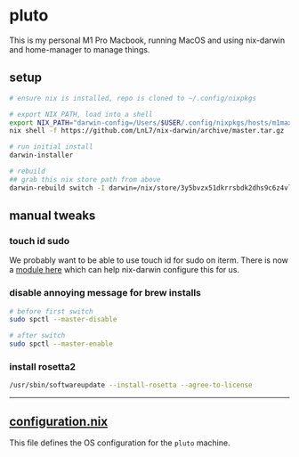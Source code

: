 # pluto

This is my personal M1 Pro Macbook, running MacOS and using nix-darwin and home-manager to manage things.

## setup

```bash
# ensure nix is installed, repo is cloned to ~/.config/nixpkgs

# export NIX_PATH, load into a shell
export NIX_PATH="darwin-config=/Users/$USER/.config/nixpkgs/hosts/m1max/configuration.nix:nixpkgs=/nix/var/nix/profiles/per-user/root/channels/nixpkgs:$NIX_PATH"
nix shell -f https://github.com/LnL7/nix-darwin/archive/master.tar.gz

# run initial install
darwin-installer

# rebuild
## grab this nix store path from above
darwin-rebuild switch -I darwin=/nix/store/3y5bvzx51dkrrsbdk2dhs9c6z4vlmjfa-nix-darwin -I darwin-config=/Users/$USER/.config/nixpkgs/hosts/m1max/configuration.nix
```

## manual tweaks

### touch id sudo

We probably want to be able to use touch id for sudo on iterm. There is now a [module here](../modules/pam.nix) which can help nix-darwin configure this for us.

### disable annoying message for brew installs

```bash
# before first switch
sudo spctl --master-disable

# after switch
sudo spctl --master-enable
```

### install rosetta2

```bash
/usr/sbin/softwareupdate --install-rosetta --agree-to-license
```

---

## [configuration.nix](./configuration.nix)

This file defines the OS configuration for the `pluto` machine.
